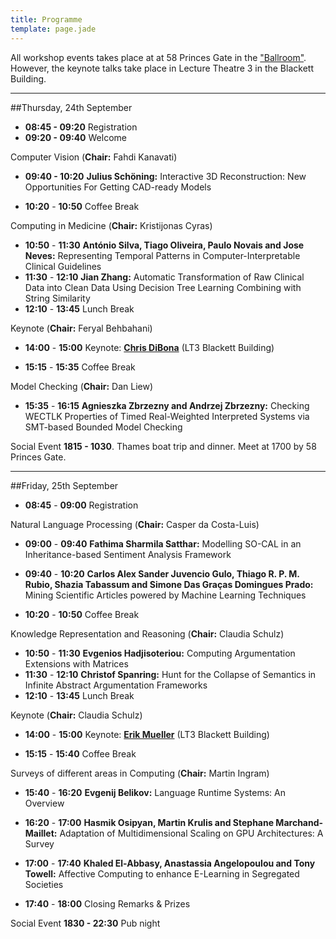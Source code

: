 ```yaml
---
title: Programme
template: page.jade
---
```


All workshop events takes place at at 58 Princes Gate in the ["Ballroom"](http://www3.imperial.ac.uk/conferenceandevents/venues/southkensingtonvenues/58pg). However, the keynote talks take place in  Lecture Theatre 3 in the Blackett Building. 

---
##Thursday, 24th September

* **08:45 - 09:20**	Registration
* **09:20 - 09:40**	Welcome
	
Computer Vision (**Chair:** Fahdi Kanavati)
* **09:40 - 10:20**	**Julius Schöning:** Interactive 3D Reconstruction: New Opportunities For Getting CAD-ready Models

* **10:20** - **10:50**	Coffee Break
	
Computing in Medicine (**Chair:** Kristijonas Cyras)
* **10:50** - **11:30**	**António Silva, Tiago Oliveira, Paulo Novais and Jose Neves:** Representing Temporal Patterns in Computer-Interpretable Clinical Guidelines  
* **11:30** - **12:10**	**Jian Zhang:** Automatic Transformation of Raw Clinical Data into Clean Data Using Decision Tree Learning Combining with String Similarity 
* **12:10** - **13:45**	Lunch Break

Keynote (**Chair:** Feryal Behbahani)
	
	
* **14:00** - **15:00**	Keynote: [**Chris DiBona**](/2015/keynotes.html) (LT3 Blackett Building)

* **15:15** - **15:35**	Coffee Break
	
Model Checking (**Chair:** Dan Liew)
* **15:35** - **16:15** **Agnieszka Zbrzezny and Andrzej Zbrzezny:**	Checking WECTLK Properties of Timed Real-Weighted Interpreted Systems via SMT-based Bounded Model Checking 
	
Social Event **1815 - 1030**. Thames boat trip and dinner. Meet at 1700 by 58 Princes Gate.

---

##Friday, 25th September

* **08:45** - **09:00**	Registration 
	
Natural Language Processing (**Chair:** Casper da Costa-Luis)
* **09:00** - **09:40**	**Fathima Sharmila Satthar:** Modelling SO-CAL in an Inheritance-based Sentiment Analysis Framework 
* **09:40** - **10:20**	**Carlos Alex Sander Juvencio Gulo, Thiago R. P. M. Rubio, Shazia Tabassum and Simone Das Graças Domingues Prado:** Mining Scientific Articles powered by Machine Learning Techniques 
	
* **10:20** - **10:50**	Coffee Break
	
Knowledge Representation and Reasoning (**Chair:** Claudia Schulz)
* **10:50** - **11:30** **Evgenios Hadjisoteriou:**	Computing Argumentation Extensions with Matrices 
* **11:30** - **12:10** **Christof Spanring:** Hunt for the Collapse of Semantics in Infinite Abstract Argumentation Frameworks  
* **12:10** - **13:45**	Lunch Break
	
Keynote (**Chair:** Claudia Schulz)
	
* **14:00** - **15:00**	Keynote: [**Erik Mueller**](/2015/keynotes.html) (LT3 Blackett Building)
	
* **15:15** - **15:40**	Coffee Break
	
Surveys of different areas in Computing (**Chair:** Martin Ingram)
* **15:40** - **16:20**	**Evgenij Belikov:** Language Runtime Systems: An Overview  
* **16:20** - **17:00**	**Hasmik Osipyan, Martin Krulis and Stephane Marchand-Maillet:** Adaptation of Multidimensional Scaling on GPU Architectures: A Survey 
* **17:00** - **17:40**	**Khaled El-Abbasy, Anastassia Angelopoulou and Tony Towell:** Affective Computing to enhance E-Learning in Segregated Societies  
	
* **17:40** - **18:00** 	Closing Remarks & Prizes

Social Event **1830 - 22:30** Pub night
